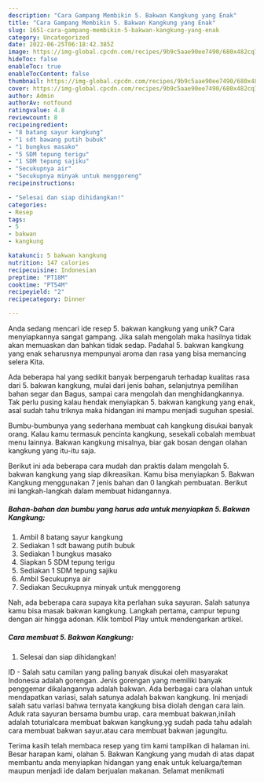 ```yaml
---
description: "Cara Gampang Membikin 5. Bakwan Kangkung yang Enak"
title: "Cara Gampang Membikin 5. Bakwan Kangkung yang Enak"
slug: 1651-cara-gampang-membikin-5-bakwan-kangkung-yang-enak
category: Uncategorized
date: 2022-06-25T06:18:42.385Z
image: https://img-global.cpcdn.com/recipes/9b9c5aae90ee7490/680x482cq70/5-bakwan-kangkung-foto-resep-utama.jpg
hideToc: false
enableToc: true
enableTocContent: false
thumbnail: https://img-global.cpcdn.com/recipes/9b9c5aae90ee7490/680x482cq70/5-bakwan-kangkung-foto-resep-utama.jpg
cover: https://img-global.cpcdn.com/recipes/9b9c5aae90ee7490/680x482cq70/5-bakwan-kangkung-foto-resep-utama.jpg
author: Admin
authorAv: notfound
ratingvalue: 4.8
reviewcount: 8
recipeingredient:
- "8 batang sayur kangkung"
- "1 sdt bawang putih bubuk"
- "1 bungkus masako"
- "5 SDM tepung terigu"
- "1 SDM tepung sajiku"
- "Secukupnya air"
- "Secukupnya minyak untuk menggoreng"
recipeinstructions:

- "Selesai dan siap dihidangkan!"
categories:
- Resep
tags:
- 5
- bakwan
- kangkung

katakunci: 5 bakwan kangkung 
nutrition: 147 calories
recipecuisine: Indonesian
preptime: "PT18M"
cooktime: "PT54M"
recipeyield: "2"
recipecategory: Dinner

---
```





Anda sedang mencari ide resep 5. bakwan kangkung yang unik? Cara menyiapkannya sangat gampang. Jika salah mengolah maka hasilnya tidak akan memuaskan dan bahkan tidak sedap. Padahal 5. bakwan kangkung yang enak seharusnya mempunyai aroma dan rasa yang bisa memancing selera Kita.





Ada beberapa hal yang sedikit banyak berpengaruh terhadap kualitas rasa dari 5. bakwan kangkung, mulai dari jenis bahan, selanjutnya pemilihan bahan segar dan Bagus, sampai cara mengolah dan menghidangkannya. Tak perlu pusing kalau hendak menyiapkan 5. bakwan kangkung yang enak,      asal sudah tahu triknya maka hidangan ini mampu menjadi suguhan spesial.














Bumbu-bumbunya yang sederhana membuat cah kangkung disukai banyak orang. Kalau kamu termasuk pencinta kangkung, sesekali cobalah membuat menu lainnya. Bakwan kangkung misalnya, biar gak bosan dengan olahan kangkung yang itu-itu saja.






Berikut ini ada beberapa cara mudah dan praktis dalam mengolah 5. bakwan kangkung yang siap dikreasikan. Kamu bisa menyiapkan 5. Bakwan Kangkung menggunakan 7 jenis bahan dan 0 langkah pembuatan. Berikut ini langkah-langkah dalam membuat hidangannya.

<!--inarticleads1-->

##### Bahan-bahan dan bumbu yang harus ada untuk menyiapkan 5. Bakwan Kangkung:

1. Ambil 8 batang sayur kangkung
1. Sediakan 1 sdt bawang putih bubuk
1. Sediakan 1 bungkus masako
1. Siapkan 5 SDM tepung terigu
1. Sediakan 1 SDM tepung sajiku
1. Ambil Secukupnya air
1. Sediakan Secukupnya minyak untuk menggoreng


Nah, ada beberapa cara supaya kita perlahan suka sayuran. Salah satunya kamu bisa masak bakwan kangkung. Langkah pertama, campur tepung dengan air hingga adonan. Klik tombol Play untuk mendengarkan artikel. 

<!--inarticleads2-->

##### Cara membuat 5. Bakwan Kangkung:


1. Selesai dan siap dihidangkan!

ID - Salah satu camilan yang paling banyak disukai oleh masyarakat Indonesia adalah gorengan. Jenis gorengan yang memiliki banyak penggemar dikalangannya adalah bakwan. Ada berbagai cara olahan untuk mendapatkan variasi, salah satunya adalah bakwan kangkung. Ini menjadi salah satu variasi bahwa ternyata kangkung bisa diolah dengan cara lain. Aduk rata sayuran bersama bumbu urap. cara membuat bakwan,inilah adalah toturialcara membuat bakwan kangkung.yg sudah pada tahu adalah cara membuat bakwan sayur.atau cara membuat bakwan jagungitu. 

Terima kasih telah membaca resep yang tim kami tampilkan di halaman ini. Besar harapan kami, olahan 5. Bakwan Kangkung yang mudah di atas dapat membantu anda menyiapkan hidangan yang enak untuk keluarga/teman maupun menjadi ide dalam berjualan makanan. Selamat menikmati
